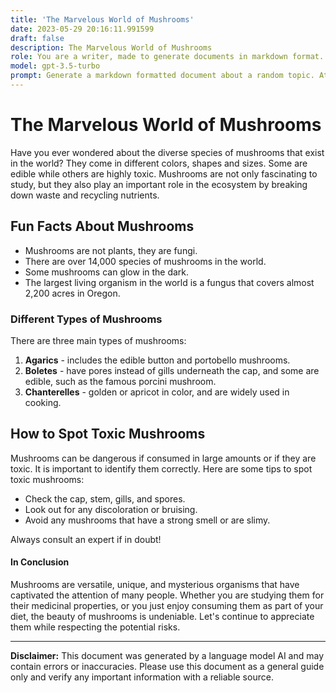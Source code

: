 ```yaml
---
title: 'The Marvelous World of Mushrooms'
date: 2023-05-29 20:16:11.991599
draft: false
description: The Marvelous World of Mushrooms
role: You are a writer, made to generate documents in markdown format. It is very important that all of the documents you generate are in valid markdown format.
model: gpt-3.5-turbo
prompt: Generate a markdown formatted document about a random topic. At the bottom, include a disclaimer explaining that the document was generated by you. The first line of the document should be the title. Make sure that the entire document is in proper markdown format, using a mix of various tags to make the document visually appealing.
---
```


# The Marvelous World of Mushrooms

Have you ever wondered about the diverse species of mushrooms that exist in the world? They come in different colors, shapes and sizes. Some are edible while others are highly toxic. Mushrooms are not only fascinating to study, but they also play an important role in the ecosystem by breaking down waste and recycling nutrients.

## Fun Facts About Mushrooms

- Mushrooms are not plants, they are fungi.
- There are over 14,000 species of mushrooms in the world.
- Some mushrooms can glow in the dark.
- The largest living organism in the world is a fungus that covers almost 2,200 acres in Oregon.

### Different Types of Mushrooms

There are three main types of mushrooms: 

1. **Agarics** - includes the edible button and portobello mushrooms.
2. **Boletes** - have pores instead of gills underneath the cap, and some are edible, such as the famous porcini mushroom. 
3. **Chanterelles** - golden or apricot in color, and are widely used in cooking.

## How to Spot Toxic Mushrooms

Mushrooms can be dangerous if consumed in large amounts or if they are toxic. It is important to identify them correctly. Here are some tips to spot toxic mushrooms:

- Check the cap, stem, gills, and spores.
- Look out for any discoloration or bruising.
- Avoid any mushrooms that have a strong smell or are slimy.

Always consult an expert if in doubt!

#### In Conclusion

Mushrooms are versatile, unique, and mysterious organisms that have captivated the attention of many people. Whether you are studying them for their medicinal properties, or you just enjoy consuming them as part of your diet, the beauty of mushrooms is undeniable. Let's continue to appreciate them while respecting the potential risks.

---

**Disclaimer:** This document was generated by a language model AI and may contain errors or inaccuracies. Please use this document as a general guide only and verify any important information with a reliable source.